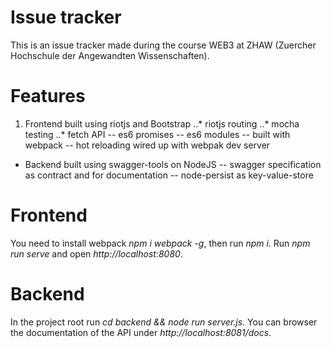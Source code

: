 # Issue tracker 
This is an issue tracker made during the course WEB3 at ZHAW (Zuercher Hochschule der Angewandten Wissenschaften).

# Features
1. Frontend built using riotjs and Bootstrap
..*  riotjs routing
..*  mocha testing
..* fetch API 
-- es6 promises
-- es6 modules
-- built with webpack
-- hot reloading wired up with webpak dev server
- Backend built using swagger-tools on NodeJS
-- swagger specification as contract and for documentation
-- node-persist as key-value-store  

# Frontend
You need to install webpack *npm i webpack -g*, then run *npm i*. 
Run *npm run serve* and open *http://localhost:8080*.

# Backend
In the project root run *cd backend && node run server.js*. You can browser the documentation of the API under *http://localhost:8081/docs*.
